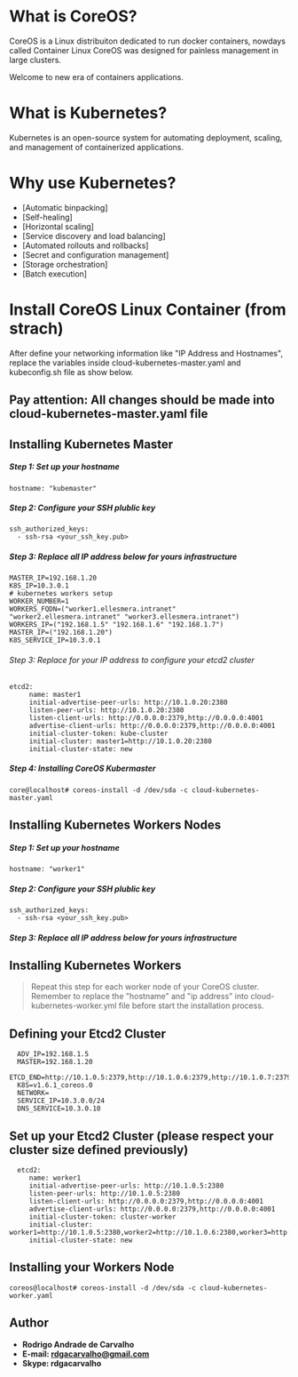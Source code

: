 # What is CoreOS?

CoreOS is a Linux distribuiton dedicated to run docker containers, nowdays called Container Linux CoreOS was designed for painless management in large clusters.

Welcome to new era of containers applications.

# What is Kubernetes?

Kubernetes is an open-source system for automating deployment, scaling, and management of containerized applications.

# Why use Kubernetes?

* [Automatic binpacking]          
* [Self-healing]
* [Horizontal scaling]
* [Service discovery and load balancing]
* [Automated rollouts and rollbacks]
* [Secret and configuration management]
* [Storage orchestration]
* [Batch execution]

# Install CoreOS Linux Container (from strach)

After define your networking information like "IP Address and Hostnames", replace the variables inside cloud-kubernetes-master.yaml and kubeconfig.sh file as show below.

## Pay attention: All changes should be made into cloud-kubernetes-master.yaml file

## Installing Kubernetes Master

##### Step 1: Set up your hostname

```
hostname: "kubemaster"
```

##### Step 2: Configure your SSH plublic key
```
ssh_authorized_keys:
  - ssh-rsa <your_ssh_key.pub>
```

##### Step 3: Replace all IP address below for yours infrastructure

```  
MASTER_IP=192.168.1.20
K8S_IP=10.3.0.1
# kubernetes workers setup
WORKER_NUMBER=1
WORKERS_FQDN=("worker1.ellesmera.intranet" "worker2.ellesmera.intranet" "worker3.ellesmera.intranet")
WORKERS_IP=("192.168.1.5" "192.168.1.6" "192.168.1.7")
MASTER_IP=("192.168.1.20")
K8S_SERVICE_IP=10.3.0.1
```

###### Step 3: Replace for your IP address to configure your etcd2 cluster

```
etcd2:
     name: master1
     initial-advertise-peer-urls: http://10.1.0.20:2380
     listen-peer-urls: http://10.1.0.20:2380
     listen-client-urls: http://0.0.0.0:2379,http://0.0.0.0:4001
     advertise-client-urls: http://0.0.0.0:2379,http://0.0.0.0:4001
     initial-cluster-token: kube-cluster
     initial-cluster: master1=http://10.1.0.20:2380
     initial-cluster-state: new
```

##### Step 4: Installing CoreOS Kubermaster

```
core@localhost# coreos-install -d /dev/sda -c cloud-kubernetes-master.yaml
```

## Installing Kubernetes Workers Nodes

##### Step 1: Set up your hostname

```
hostname: "worker1"
```

##### Step 2: Configure your SSH plublic key
```
ssh_authorized_keys:
  - ssh-rsa <your_ssh_key.pub>
```

##### Step 3: Replace all IP address below for yours infrastructure


## Installing Kubernetes Workers

> Repeat this step for each worker node of your CoreOS cluster. Remember to replace the "hostname" and "ip address" into cloud-kubernetes-worker.yml file before start the installation process.

## Defining your Etcd2 Cluster
```
  ADV_IP=192.168.1.5
  MASTER=192.168.1.20 
  ETCD_END=http://10.1.0.5:2379,http://10.1.0.6:2379,http://10.1.0.7:2379
  K8S=v1.6.1_coreos.0
  NETWORK=
  SERVICE_IP=10.3.0.0/24
  DNS_SERVICE=10.3.0.10
```

## Set up your Etcd2 Cluster (please respect your cluster size defined previously)

```
  etcd2:
     name: worker1
     initial-advertise-peer-urls: http://10.1.0.5:2380
     listen-peer-urls: http://10.1.0.5:2380
     listen-client-urls: http://0.0.0.0:2379,http://0.0.0.0:4001
     advertise-client-urls: http://0.0.0.0:2379,http://0.0.0.0:4001
     initial-cluster-token: cluster-worker
     initial-cluster: worker1=http://10.1.0.5:2380,worker2=http://10.1.0.6:2380,worker3=http://10.1.0.7:2380
     initial-cluster-state: new
```

## Installing your Workers Node

```
coreos@localhost# coreos-install -d /dev/sda -c cloud-kubernetes-worker.yaml
```

## Author

* **Rodrigo Andrade de Carvalho**
* **E-mail: rdgacarvalho@gmail.com**
* **Skype: rdgacarvalho**
